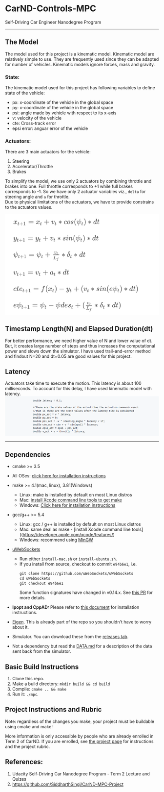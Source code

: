 # CarND-Controls-MPC
Self-Driving Car Engineer Nanodegree Program

---

## The Model
The model used for this project is a kinematic model. Kinematic model are relatively simple to use. They are frequently used since they can be adapted for number of vehicles. Kinematic models ignore forces, mass and gravity.

### State:
The kinematic model used for this project has following variables to define state of the vehicle:
- px: x-coordinate of the vehicle in the global space
- py: x-coordinate of the vehicle in the global space
- psi: angle made by vehicle with respect to its x-axis
- v: velocity of the vehicle
- cte: Cross-track error
- epsi error: anguar error of the vehicle


### Actuators:
There are 3 main actuators for the vehicle:
1. Steering
2. Accelerator/Throttle
3. Brakes

To simplify the model, we use only 2 actuators by combining throttle and brakes into one. Full throttle corresponds to +1 while full brakes corresponds to -1. So we have only 2 actuator variables viz., `delta` for steering angle and `a` for throttle.  
Due to physical limitations of the actuators, we have to provide constrains to the actuators values.

![](act_constrain.png)


## Timestamp Length(N) and Elapsed Duration(dt)
For better performance, we need higher value of N and lower value of dt. But, it creates large number of steps and thus increases the computational power and slows down the simulator. I have used trail-and-error method and findout N=20 and dt=0.05 are good values for this project.

## Latency
Actuators take time to execute the motion. This latency is about 100 milliseconds. To account for this delay, I have used kinematic model with latency.
![](latency.png)

---

## Dependencies

* cmake >= 3.5
 * All OSes: [click here for installation instructions](https://cmake.org/install/)
* make >= 4.1(mac, linux), 3.81(Windows)
  * Linux: make is installed by default on most Linux distros
  * Mac: [install Xcode command line tools to get make](https://developer.apple.com/xcode/features/)
  * Windows: [Click here for installation instructions](http://gnuwin32.sourceforge.net/packages/make.htm)
* gcc/g++ >= 5.4
  * Linux: gcc / g++ is installed by default on most Linux distros
  * Mac: same deal as make - [install Xcode command line tools]((https://developer.apple.com/xcode/features/)
  * Windows: recommend using [MinGW](http://www.mingw.org/)
* [uWebSockets](https://github.com/uWebSockets/uWebSockets)
  * Run either `install-mac.sh` or `install-ubuntu.sh`.
  * If you install from source, checkout to commit `e94b6e1`, i.e.
    ```
    git clone https://github.com/uWebSockets/uWebSockets
    cd uWebSockets
    git checkout e94b6e1
    ```
    Some function signatures have changed in v0.14.x. See [this PR](https://github.com/udacity/CarND-MPC-Project/pull/3) for more details.

* **Ipopt and CppAD:** Please refer to [this document](https://github.com/udacity/CarND-MPC-Project/blob/master/install_Ipopt_CppAD.md) for installation instructions.
* [Eigen](http://eigen.tuxfamily.org/index.php?title=Main_Page). This is already part of the repo so you shouldn't have to worry about it.
* Simulator. You can download these from the [releases tab](https://github.com/udacity/self-driving-car-sim/releases).
* Not a dependency but read the [DATA.md](./DATA.md) for a description of the data sent back from the simulator.


## Basic Build Instructions

1. Clone this repo.
2. Make a build directory: `mkdir build && cd build`
3. Compile: `cmake .. && make`
4. Run it: `./mpc`.


## Project Instructions and Rubric

Note: regardless of the changes you make, your project must be buildable using
cmake and make!

More information is only accessible by people who are already enrolled in Term 2
of CarND. If you are enrolled, see [the project page](https://classroom.udacity.com/nanodegrees/nd013/parts/40f38239-66b6-46ec-ae68-03afd8a601c8/modules/f1820894-8322-4bb3-81aa-b26b3c6dcbaf/lessons/b1ff3be0-c904-438e-aad3-2b5379f0e0c3/concepts/1a2255a0-e23c-44cf-8d41-39b8a3c8264a)
for instructions and the project rubric.


## References:
1. Udacity Self-Driving Car Nanodegree Program - Term 2 Lecture and Quizes
2. https://github.com/SiddharthSingi/CarND-MPC-Project
